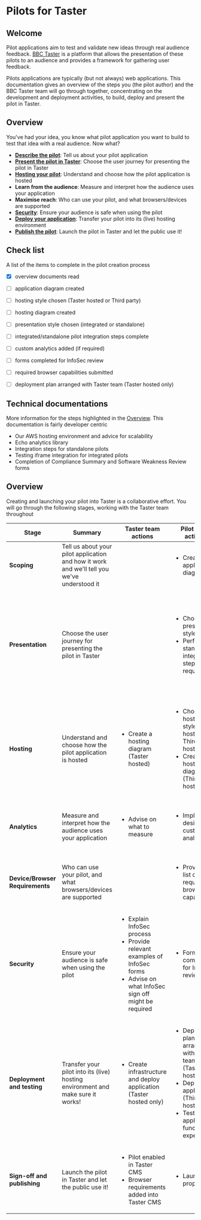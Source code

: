 # Pilots for Taster

## Welcome

Pilot applications aim to test and validate new ideas through real audience feedback. [BBC Taster](http://www.bbc.co.uk/taster) is a platform that allows the presentation of these pilots to an audience and provides a framework for gathering user feedback.

Pilots applications are typically (but not always) web applications. This documentation gives an overview of the steps you (the pilot author) and the BBC Taster team will go through together, concentrating on the development and deployment activities, to build, deploy and present the pilot in Taster.

## Overview

You've had your idea, you know what pilot application you want to build to test that idea with a real audience. Now what?

- [**Describe the pilot**](pilot-description.md): Tell us about your pilot application
- [**Present the pilot in Taster**](presentation.md): Choose the user journey for presenting the pilot in Taster
- [**Hosting your pilot**](hosting.md): Understand and choose how the pilot application is hosted
- **Learn from the audience**: Measure and interpret how the audience uses your application
- **Maximise reach**: Who can use your pilot, and what browsers/devices are supported
- [**Security**](information-security.md): Ensure your audience is safe when using the pilot
- [**Deploy your application**](deployment.md): Transfer your pilot into its (live) hosting environment
- [**Publish the pilot**](publishing.md): Launch the pilot in Taster and let the public use it!

## Check list

A list of the items to complete in the pilot creation process

- [x] overview documents read
- [ ] application diagram created
- [ ] hosting style chosen (Taster hosted or Third party)
- [ ] hosting diagram created
- [ ] presentation style chosen (integrated or standalone)
- [ ] integrated/standalone pilot integration steps complete
- [ ] custom analytics added (if required)
- [ ] forms completed for InfoSec review
- [ ] required browser capabilities submitted
- [ ] deployment plan arranged with Taster team (Taster hosted only)


## Technical documentations

More information for the steps highlighted in the [Overview](#overview). This documentation is fairly developer centric

- Our AWS hosting environment and advice for scalability
- Echo analytics library
- Integration steps for standalone pilots
- Testing iframe integration for integrated pilots
- Completion of Compliance Summary and Software Weakness Review forms

## Overview

Creating and launching your pilot into Taster is a collaborative effort. You will go through the following stages, working with the Taster team throughout 

<table>
    <thead>
        <tr>
            <th style="width:10%">Stage</th>
            <th style="width:20%">Summary</th>
            <th style="width:25%">Taster team actions</th>
            <th style="width:25%">Pilot team actions</th>
            <th style="width:20%">Documentation</th>
        </tr>
    </thead>
    <tbody>
        <tr>
            <td>
                <p><strong>Scoping</strong></p>
            </td>
            <td>
                Tell us about your pilot application and how it work and we'll tell you we've understood it
            </td>
            <td>
                <ul>
                </ul>
            </td>
            <td>
                <ul>
                    <li>Create an application diagram</li>
                </ul>
            </td>
            <td>
                <ul>
                    <li><a href="pilot-description.md">Describe the pilot</a></li>
                </ul>
            </td>
        </tr>
        <tr>
            <td>
                <p><strong>Presentation</strong></p>
            </td>
            <td>
                Choose the user journey for presenting the pilot in Taster
            </td>
            <td>
                <ul>
                </ul>
            </td>
            <td>
                <ul>
                    <li>Choose a presentation style</li>
                    <li>Perform standalone integration steps (if required)</li>
                </ul>
            </td>
            <td>
                <ul>
                    <li><a href="pilot-presentation.md">Present the pilot in Taster</a></li>
                    <li>Integration steps for standalone pilots</li>
                    <li>Testing iframe integration for integrated pilots</li>
                </ul>
            </td>
        </tr>
        <tr>
            <td>
                <p><strong>Hosting</strong></p>
            </td>
            <td>
                Understand and choose how the pilot application is hosted
            </td>
            <td>
                <ul>
                    <li>Create a hosting diagram (Taster hosted)</li>
                </ul>
            </td>
            <td>
                <ul>
                    <li>Choose a hosting style (Taster hosted or Third Party hosted)</li>
                    <li>Create a hosting diagram (Third Party hosted)</li>
                </ul>
            </td>
            <td>
                <ul>
                    <li><a href="hosting.md">Hosting your pilot</a></li>
                    <li>Our AWS hosting environment and advice for scalability</li>
                </ul>
            </td>
        </tr>
        <tr>
            <td>
                <p><strong>Analytics</strong></p>
            </td>
            <td>
                Measure and interpret how the audience uses your application
            </td>
            <td>
                <ul>
                    <li>Advise on what to measure</li>
                </ul>
            </td>
            <td>
                <ul>
                    <li>Implement desired custom analytics</li>
                </ul>
            </td>
            <td>
                <ul>
                    <li>Oli's analytics page</li>
                    <li>Echo analytics library</li>
                </ul>
            </td>
        </tr>
        <tr>
            <td>
                <p><strong>Device/Browser Requirements</strong></p>
            </td>
            <td>
                Who can use your pilot, and what browsers/devices are supported
            </td>
            <td>
                <ul>
                </ul>
            </td>
            <td>
                <ul>
                    <li>Provide a list of required browser capabilities</li>
                </ul>
            </td>
            <td>
                <ul>
                    <li>Supported devices page</li>
                </ul>
            </td>
        </tr>
        <tr>
            <td>
                <p><strong>Security</strong></p>
            </td>
            <td>
                Ensure your audience is safe when using the pilot
            </td>
            <td>
                <ul>
                    <li>Explain InfoSec process</li>
                    <li>Provide relevant examples of InfoSec forms</li>
                    <li>Advise on what InfoSec sign off might be required</li>
                </ul>
            </td>
            <td>
                <ul>
                    <li>Forms completed for InfoSec review</li>
                </ul>
            </td>
            <td>
                <ul>
                    <li>Completion of Compliance Summary and Software Weakness Review forms</li>
                </ul>
            </td>
        </tr>
        <tr>
            <td>
                <p><strong>Deployment and testing</strong></p>
            </td>
            <td>
                Transfer your pilot into its (live) hosting environment and make sure it works!
            </td>
            <td>
                <ul>
                    <li>Create infrastructure and deploy application (Taster hosted only)</li>
                </ul>
            </td>
            <td>
                <ul>
                    <li>Deployment plan arranged with Taster team (Taster hosted only)</li>
                    <li>Deploy application (Third Party hosted only)</li>
                    <li>Test application functions as expected</li>
                </ul>
            </td>
            <td>
                <ul>
                    <li>Advice on deployment for Taster hosted pilots</li>
                </ul>
            </td>
        </tr>
        <tr>
            <td>
                <p><strong>Sign-off and publishing</strong></p>
            </td>
            <td>
                Launch the pilot in Taster and let the public use it!
            </td>
            <td>
                <ul>
                    <li>Pilot enabled in Taster CMS</li>
                    <li>Browser requirements added into Taster CMS</li>
                </ul>
            </td>
            <td>
                <ul>
                    <li>Launch date proposed</li>
                </ul>
            </td>
            <td>
                <ul>
                    <li>Publishing info</li>
                    <li>Offsite badge behaviour</li>
                    <li>Previewing pilot</li>
                </ul>
            </td>
        </tr>
    </tbody>
</table>

